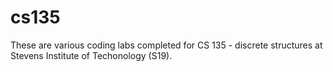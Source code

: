 # cs135
These are various coding labs completed for CS 135 - discrete structures at Stevens Institute of Techonology (S19).
